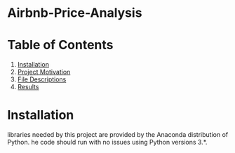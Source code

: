 # Airbnb-Price-Analysis

# Table of Contents<a name="Table of Contents"></a>

1. [Installation](#Installation)
2. [Project Motivation](#motivation)
3. [File Descriptions](#files)
4. [Results](#results)

# Installation<a name="Installation"></a>
libraries needed by this project are provided by the Anaconda distribution of Python. he code should run with no 
issues using Python versions 3.*.
